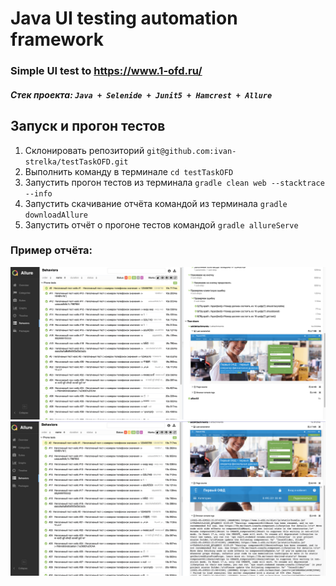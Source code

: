 # Java UI testing automation framework

### Simple UI test to https://www.1-ofd.ru/


##### Стек проекта: `Java + Selenide + Junit5 + Hamcrest + Allure `

## Запуск и прогон тестов

1. Склонировать репозиторий `git@github.com:ivan-strelka/testTaskOFD.git`
2. Выполнить команду в терминале `cd testTaskOFD`
3. Запустить прогон тестов из терминала `gradle clean web --stacktrace --info`
4. Запустить скачивание отчёта командой из терминала `gradle downloadAllure`
5. Запустить отчёт о прогоне тестов командой `gradle allureServe`

### Пример отчёта:

![Allure](files/Allure1.png)
![Allure](files/Allure2.png)


